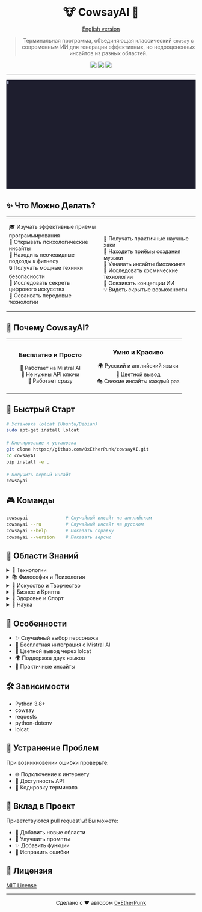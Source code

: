 <div align="center">

# 🐮 CowsayAI 🤖

[English version](README.md)

> Терминальная программа, объединяющая классический `cowsay` с современным ИИ для генерации эффективных, но недооцененных инсайтов из разных областей.

<img src="https://img.shields.io/badge/python-3.8+-blue.svg">
<img src="https://img.shields.io/badge/license-MIT-green.svg">
<img src="https://img.shields.io/badge/API-Бесплатный-brightgreen.svg">

---

<img src="demo.gif" alt="Demo" width="800"/>

</div>

## ✨ Что Можно Делать?

<table>
<tr>
<td width="50%">

🎓 Изучать эффективные приёмы программирования  
🧠 Открывать психологические инсайты  
💪 Находить неочевидные подходы к фитнесу  
🔒 Получать мощные техники безопасности  
🎨 Исследовать секреты цифрового искусства  
🚀 Осваивать передовые технологии

</td>
<td width="50%">

🔬 Получать практичные научные хаки  
🎵 Находить приёмы создания музыки  
🧪 Узнавать инсайты биохакинга  
🌌 Исследовать космические технологии  
🤖 Осваивать концепции ИИ  
💡 Видеть скрытые возможности

</td>
</tr>
</table>

## 🌟 Почему CowsayAI?

<table>
<tr>
<td width="50%" align="center">

### Бесплатно и Просто
🤖 Работает на Mistral AI  
🎯 Не нужны API ключи  
🌈 Работает сразу

</td>
<td width="50%" align="center">

### Умно и Красиво
🌍 Русский и английский языки  
🎨 Цветной вывод  
🎭 Свежие инсайты каждый раз

</td>
</tr>
</table>

## 🚀 Быстрый Старт

```bash
# Установка lolcat (Ubuntu/Debian)
sudo apt-get install lolcat

# Клонирование и установка
git clone https://github.com/0xEtherPunk/cowsayAI.git
cd cowsayAI
pip install -e .

# Получить первый инсайт
cowsayai
```

## 🎮 Команды

```bash
cowsayai              # Случайный инсайт на английском
cowsayai --ru         # Случайный инсайт на русском
cowsayai --help       # Показать справку
cowsayai --version    # Показать версию
```

## 🧠 Области Знаний

<details>
<summary>🔧 Технологии</summary>

- 💻 Программирование
- 🤖 ИИ технологии
- 🔮 Квантовые вычисления
- 🦾 Робототехника
- 🧬 Биотехнологии
- 🚀 Космические технологии
- 🔒 Кибербезопасность
- 🌐 Web3
- 📱 Интернет вещей
- 🥽 AR/VR
</details>

<details>
<summary>📚 Философия и Психология</summary>

- 🧠 Философия
- 💪 Стоицизм
- 🎭 Психология
- 🧪 Нейронаука
- 🧘 Медитация
- 💭 Сознание
</details>

<details>
<summary>🎨 Искусство и Творчество</summary>

- 🎨 Современное искусство
- 💻 Цифровое искусство
- 🖼️ NFT искусство
- 🎯 Генеративное искусство
- 🎵 Музыкальное производство
- 🎹 Креативное программирование
</details>

<details>
<summary>💼 Бизнес и Крипта</summary>

- 💼 Бизнес
- 💰 Крипта
- 🏦 DeFi
- 🚀 Стартапы
- 💡 Инновации
- 📊 Психология рынка
</details>

<details>
<summary>💪 Здоровье и Спорт</summary>

- 🏋️ Фитнес
- 🥗 Питание
- 🧠 Ментальное здоровье
- ⚡ Биохакинг
- 🏃 Спортивная наука
- 🧘 Восстановление
</details>

<details>
<summary>🔬 Наука</summary>

- ⚛️ Физика
- 🧬 Биология
- ⚗️ Химия
- 🔭 Астрономия
- 📐 Математика
</details>

## 💎 Особенности

- ✨ Случайный выбор персонажа
- 🤖 Бесплатная интеграция с Mistral AI
- 🌈 Цветной вывод через lolcat
- 🌍 Поддержка двух языков
- 🎯 Практичные инсайты

## 🛠️ Зависимости

- Python 3.8+
- cowsay
- requests
- python-dotenv
- lolcat

## 🔧 Устранение Проблем

При возникновении ошибки проверьте:
- 🌐 Подключение к интернету
- 🤖 Доступность API
- 📝 Кодировку терминала

## 🤝 Вклад в Проект

Приветствуются pull request'ы! Вы можете:
- 🎯 Добавить новые области
- 🧠 Улучшить промпты
- ✨ Добавить функции
- 🐛 Исправить ошибки

## 📄 Лицензия

[MIT License](LICENSE)

---

<div align="center">
Сделано с ❤️ автором <a href="https://github.com/0xEtherPunk">0xEtherPunk</a>
</div>
